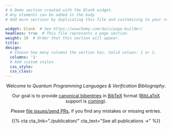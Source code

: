 ```yaml
---
# A Demo section created with the Blank widget.
# Any elements can be added in the body
# Add more sections by duplicating this file and customizing to your requirements.

widget: blank  # See https://wowchemy.com/docs/page-builder/
headless: true  # This file represents a page section.
weight: 10  # Order that this section will appear.
title:
design:
  # Choose how many columns the section has. Valid values: 1 or 2.
  columns: '1'
  # Add custom styles
  css_style:
  css_class:
---
```


<center>

Welcome to _Quantum Programming Languages & Verification Bibliography_.

Our goal is to provide [canonical bibentries](/bib/about) in [BibTeX](https://en.wikipedia.org/wiki/BibTeX) format ([BibLaTeX](https://ctan.org/pkg/biblatex) support is [coming](https://github.com/QuantumPL/bib/issues/6)).

Please [file issues/send PRs](https://github.com/QuantumPL/bib), if you find any mistakes or missing entries.

{{% cta cta_link="./publication/" cta_text="See all publications →" %}}
</center>
